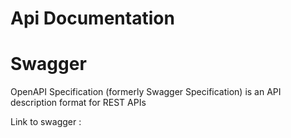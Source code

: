 # Api Documentation



# Swagger

OpenAPI Specification (formerly Swagger Specification) is an API description format for REST APIs

Link to swagger : 